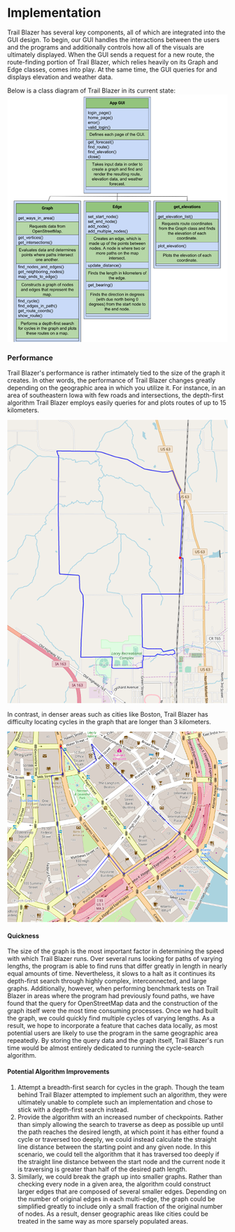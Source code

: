# Implementation
Trail Blazer has several key components, all of which are integrated into the GUI design. To begin, our GUI handles the interactions between the users and the programs and additionally controls how all of the visuals are ultimately displayed. When the GUI sends a request for a new route, the route-finding portion of Trail Blazer, which relies heavily on its Graph and Edge classes, comes into play. At the same time, the GUI queries for and displays elevation and weather data.

Below is a class diagram of Trail Blazer in its current state:
![alt text](images/SoftDes_Final_UML.svg)

### Performance
Trail Blazer's performance is rather intimately tied to the size of the graph it creates. In other words, the performance of Trail Blazer changes greatly depending on the geographic area in which you utilize it. For instance, in an area of southeastern Iowa with few roads and intersections, the depth-first algorithm Trail Blazer employs easily queries for and plots routes of up to 15 kilometers.

![alt text](images/Iowa14km.png)

In contrast, in denser areas such as cities like Boston, Trail Blazer has difficulty locating cycles in the graph that are longer than 3 kilometers.

![alt text](images/Boston.png)

#### Quickness
The size of the graph is the most important factor in determining the speed with which Trail Blazer runs. Over several runs looking for paths of varying lengths, the program is able to find runs that differ greatly in length in nearly equal amounts of time. Nevertheless, it slows to a halt as it continues its depth-first search through highly complex, interconnected, and large graphs. Additionally, however, when performing benchmark tests on Trail Blazer in areas where the program had previously found paths, we have found that the query for OpenStreetMap data and the construction of the graph itself were the most time consuming processes. Once we had built the graph, we could quickly find multiple cycles of varying lengths. As a result, we hope to incorporate a feature that caches data locally, as most potential users are likely to use the program in the same geographic area repeatedly. By storing the query data and the graph itself, Trail Blazer's run time would be almost entirely dedicated to running the cycle-search algorithm.

#### Potential Algorithm Improvements
1. Attempt a breadth-first search for cycles in the graph. Though the team behind Trail Blazer attempted to implement such an algorithm, they were ultimately unable to complete such an implementation and chose to stick with a depth-first search instead.
2. Provide the algorithm with an increased number of checkpoints. Rather than simply allowing the search to traverse as deep as possible up until the path reaches the desired length, at which point it has either found a cycle or traversed too deeply, we could instead calculate the straight line distance between the starting point and any given node. In this scenario, we could tell the algorithm that it has traversed too deeply if the straight line distance between the start node and the current node it is traversing is greater than half of the desired path length.
3. Similarly, we could break the graph up into smaller graphs. Rather than checking every node in a given area, the algorithm could construct larger edges that are composed of several smaller edges. Depending on the number of original edges in each multi-edge, the graph could be simplified greatly to include only a small fraction of the original number of nodes. As a result, denser geographic areas like cities could be treated in the same way as more sparsely populated areas.

